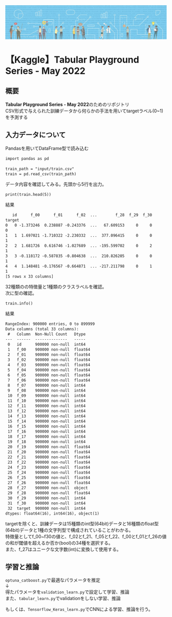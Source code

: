 <img src="README-IMG/header.png" width="1600mm">

# 【Kaggle】Tabular Playground Series - May 2022 

## 概要
**Tabular Playground Series - May 2022**のためのリポジトリ  
CSV形式で与えられた訓練データから何らかの手法を用いてtargetラベル(0~1)を予測する


## 入力データについて
Pandasを用いてDataFrame型で読み込む

```
import pandas as pd

train_path = "input/train.csv"
train = pd.read_csv(train_path)
```
データ内容を確認してみる。先頭から5行を出力。
```
print(train.head(5))
```
結果
```
   id      f_00      f_01      f_02  ...        f_28  f_29  f_30  target
0   0 -1.373246  0.238887 -0.243376  ...   67.609153     0     0       0
1   1  1.697021 -1.710322 -2.230332  ...  377.096415     0     0       1
2   2  1.681726  0.616746 -1.027689  ... -195.599702     0     2       1
3   3 -0.118172 -0.587835 -0.804638  ...  210.826205     0     0       1
4   4  1.148481 -0.176567 -0.664871  ... -217.211798     0     1       1
[5 rows x 33 columns]
```
32種類のの特徴量と1種類のクラスラベルを確認。  
次に型の確認。
```
train.info()
```
結果
```
RangeIndex: 900000 entries, 0 to 899999
Data columns (total 33 columns):
 #   Column  Non-Null Count   Dtype  
---  ------  --------------   -----  
 0   id      900000 non-null  int64  
 1   f_00    900000 non-null  float64
 2   f_01    900000 non-null  float64
 3   f_02    900000 non-null  float64
 4   f_03    900000 non-null  float64
 5   f_04    900000 non-null  float64
 6   f_05    900000 non-null  float64
 7   f_06    900000 non-null  float64
 8   f_07    900000 non-null  int64  
 9   f_08    900000 non-null  int64  
 10  f_09    900000 non-null  int64  
 11  f_10    900000 non-null  int64  
 12  f_11    900000 non-null  int64  
 13  f_12    900000 non-null  int64  
 14  f_13    900000 non-null  int64  
 15  f_14    900000 non-null  int64  
 16  f_15    900000 non-null  int64  
 17  f_16    900000 non-null  int64  
 18  f_17    900000 non-null  int64  
 19  f_18    900000 non-null  int64  
 20  f_19    900000 non-null  float64
 21  f_20    900000 non-null  float64
 22  f_21    900000 non-null  float64
 23  f_22    900000 non-null  float64
 24  f_23    900000 non-null  float64
 25  f_24    900000 non-null  float64
 26  f_25    900000 non-null  float64
 27  f_26    900000 non-null  float64
 28  f_27    900000 non-null  object 
 29  f_28    900000 non-null  float64
 30  f_29    900000 non-null  int64  
 31  f_30    900000 non-null  int64  
 32  target  900000 non-null  int64  
dtypes: float64(16), int64(16), object(1)
```
targetを除くと、訓練データは15種類のint型(64bit)データと16種類のfloat型(64bit)データと1種の文字列型で構成されていることがわかる。  
特徴量としてf_00~f30の値と、f_02とf_21、f_05とf_22、f_00とf_01とf_26の値の和が閾値を超えるか否か(bool)の34種を選択する。  
また、f_27はユニークな文字数(int)に変換して使用する。

## 学習と推論

`optuna_catboost.py`で最適なパラメータを推定  
↓  
得たパラメータを`validation_learn.py`で設定して学習、推論  
また、`tabular_learn.py`でvalidationをしない学習、推論
  
もしくは、`Tensorflow_Keras_learn.py`でCNNによる学習、推論を行う。

